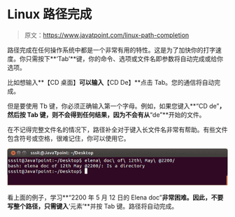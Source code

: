 # Linux 路径完成

> 原文：<https://www.javatpoint.com/linux-path-completion>

路径完成在任何操作系统中都是一个非常有用的特性。这是为了加快你的打字速度。你只需按下**‘Tab’**键，你的命令、选项或文件名即参数将自动完成或给你选项。

比如想输入**【CD 桌面】**可以输入**【CD De】**点击 Tab。您的通信将自动完成。

但是要使用 Tb 键，你必须正确输入第一个字母。例如，如果您键入**“CD de”**，然后按 Tab 键，则不会得到任何结果，因为不会有从**“de”**开始的文件。

在不记得完整文件名的情况下，路径补全对于键入长文件名非常有帮助。有些文件包含符号或空格，很难记住，你可以使用它。

![Linux- directories-path-completion1](img/6a75db4ae592f075ea467b52e2a33803.png)

看上面的例子，学习**“2200 年 5 月 12 日的 Elena doc”**非常困难。因此，不要写整个路径，只需键入**‘元素’**并按 Tab 键。路径将自动完成。